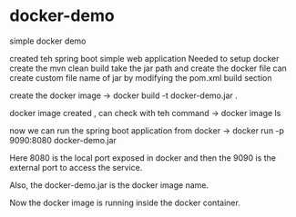 # docker-demo
simple docker demo

created teh spring boot simple web application
Needed to setup docker
create the mvn clean build
take the jar path and create the docker file
can create custom file name of jar by modifying the pom.xml build section

 create the docker image -> docker build -t docker-demo.jar .

docker image created , can check with teh command -> docker image ls

now we can run the spring boot application from docker -> docker run -p 9090:8080 docker-demo.jar

Here 8080 is the local port exposed in docker and then the 9090 is the external port to access the service.

Also, the docker-demo.jar is the docker image name.

Now the docker image is running inside the docker container.
